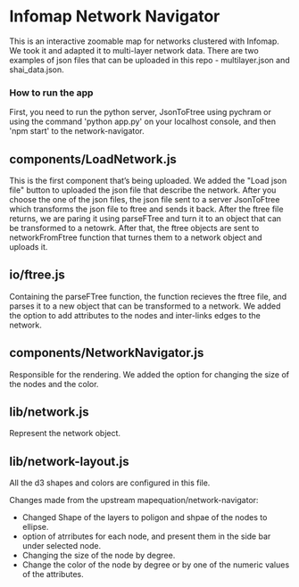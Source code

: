 # Infomap Network Navigator
This is an interactive zoomable map for networks clustered with Infomap. We took it and adapted it to multi-layer network data. There are two examples of json files that can be uploaded in this repo - multilayer.json and shai_data.json.

### How to run the app
First, you need to run the python server, JsonToFtree using pychram or using the command 'python app.py' on your localhost console, and then 'npm start' to the network-navigator.

## components/LoadNetwork.js
This is the first component that’s being uploaded. We added the "Load json file" button to uploaded the json file that describe the network. After you choose the one of the json files, the json file sent to a server JsonToFtree which transforms the json file to ftree and sends it back. After the ftree file returns, we are paring it using parseFTree and turn it to an object that can be transformed to a netowrk. After that, the ftree objects are sent to networkFromFtree function that turnes them to a network object and uploads it.

## io/ftree.js
Containing the parseFTree function, the function recieves the ftree file, and parses it to a new object that can be transformed to a network. We added the option to add attributes to the nodes and inter-links edges to the network.

## components/NetworkNavigator.js
Responsible for the rendering. We added the option for changing the size of the nodes and the color.

##  lib/network.js
Represent the network object.

## lib/network-layout.js
All the d3 shapes and colors are configured in this file.


Changes made from the upstream mapequation/network-navigator:
* Changed Shape of the layers to poligon and shpae of the nodes to ellipse.
* option of atrributes for each node, and present them in the side bar under selected node.
* Changing the size of the node by degree.
* Change the color of the node by degree or by one of the numeric values of the attributes.
